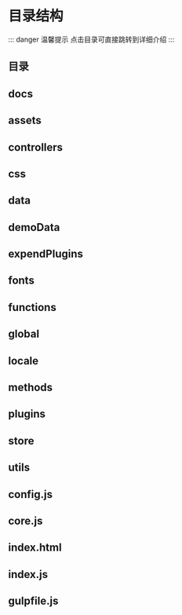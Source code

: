 # 目录结构

<backTop/>

::: danger 温馨提示
点击目录可直接跳转到详细介绍
:::

## 目录

<!-- 自定义目录组件实现 - 类似 Element  Collapse 折叠面板 -->
<catalogue />

## docs

## assets

## controllers

## css

## data

## demoData

## expendPlugins

## fonts

## functions

## global

## locale

## methods

## plugins

## store

## utils

## config.js

## core.js

## index.html

## index.js

## gulpfile.js
